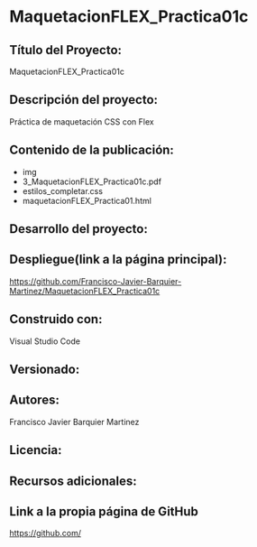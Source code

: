 # MaquetacionFLEX_Practica01c
## Título del Proyecto: 
  MaquetacionFLEX_Practica01c
  
## Descripción del proyecto: 
  Práctica de maquetación CSS con Flex
  
## Contenido de la publicación:
  * img
  * 3_MaquetacionFLEX_Practica01c.pdf
  * estilos_completar.css
  * maquetacionFLEX_Practica01.html
  
## Desarrollo del proyecto:
  

## Despliegue(link a la página principal):
  https://github.com/Francisco-Javier-Barquier-Martinez/MaquetacionFLEX_Practica01c

## Construido con:
  Visual Studio Code

## Versionado:
  

## Autores:
  Francisco Javier Barquier Martinez
  
## Licencia:
  

## Recursos adicionales:

## Link a la propia página de GitHub
  https://github.com/

